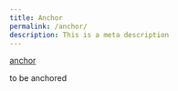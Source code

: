 ```yaml
---
title: Anchor
permalink: /anchor/
description: This is a meta description
---
```

<a href="#blah">anchor</a>


<div id="blah">to be anchored</div>


